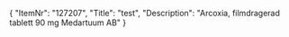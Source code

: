 {
  "ItemNr": "127207",
  "Title": "test",
  "Description": "Arcoxia, filmdragerad tablett 90 mg Medartuum AB"
}